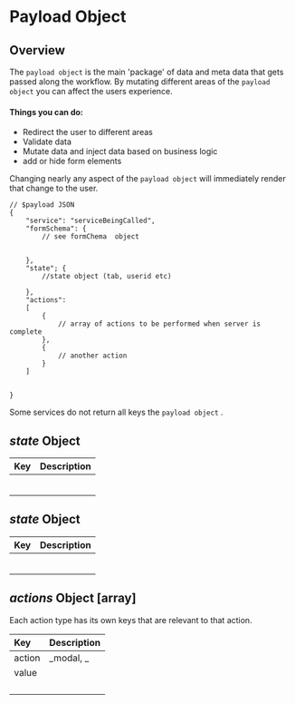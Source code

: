 # Payload Object

## Overview

The `payload object` is the main 'package' of data and meta data that gets passed along the workflow. By mutating different areas of the `payload object` you can affect the users experience.

#### Things you can do:

* Redirect the user to different areas
* Validate data
* Mutate data and inject data based on business logic
* add or hide form elements

Changing nearly any aspect of the `payload object` will immediately render that change to the user.

```
// $payload JSON
{
    "service": "serviceBeingCalled",
    "formSchema": {
        // see formChema  object    


    },
    "state"; {
        //state object (tab, userid etc)

    },
    "actions": 
    [
        {
            // array of actions to be performed when server is complete
        },
        {
            // another action
        }
    ]


}
```

Some services do not return all keys  the `payload object` .

## _state_ Object

| Key | Description |
| :--- | :--- |
|  |  |
|  |  |
|  |  |
|  |  |
|  |  |
|  |  |

## _state_ Object

| Key | Description |
| :--- | :--- |
|  |  |
|  |  |
|  |  |
|  |  |
|  |  |
|  |  |

## _actions_ Object \[array\]

Each action type has its own keys that are relevant to that action.

| Key | Description |
| :--- | :--- |
| action | _modal, _ |
| value |  |
|  |  |
|  |  |
|  |  |
|  |  |



